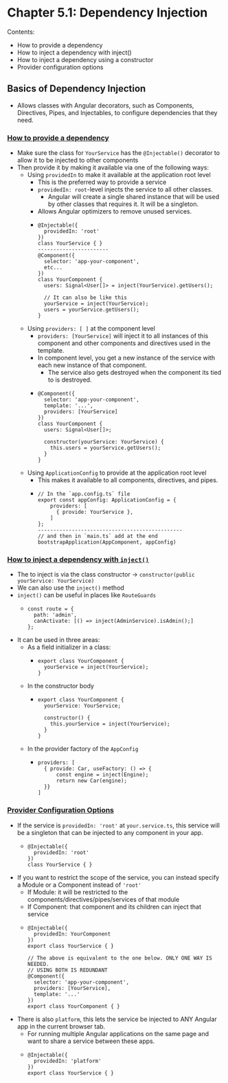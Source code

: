 # Chapter 5.1: Dependency Injection
Contents:
- How to provide a dependency
- How to inject a dependency with inject()
- How to inject a dependency using a constructor
- Provider configuration options

## Basics of Dependency Injection
- Allows classes with Angular decorators, such as Components, Directives, Pipes, and Injectables, to configure dependencies that they need.

### [How to provide a dependency](https://angular.dev/guide/di/dependency-injection#providing-a-dependency)
- Make sure the class for `YourService` has the `@Injectable()` decorator to allow it to be injected to other components
- Then provide it by making it available via one of the following ways:
  - Using `providedIn` to make it available at the application root level
    - This is the preferred way to provide a service
    - `providedIn: root`-level injects the service to all other classes.
      - Angular will create a single shared instance that will be used by other classes that requires it. It will be a singleton.
    - Allows Angular optimizers to remove unused services.
    - ```
      @Injectable({
        providedIn: 'root'
      })
      class YourService { }
      -----------------------
      @Component({
        selector: 'app-your-component',
        etc...
      })
      class YourComponent {
        users: Signal<User[]> = inject(YourService).getUsers();

        // It can also be like this
        yourService = inject(YourService);
        users = yourService.getUsers();
      }
      ```
  - Using `providers: [ ]` at the component level
    - `providers: [YourService]` will inject it to all instances of this component and other components and directives used in the template.
    - In component level, you get a new instance of the service with each new instance of that component.
      - The service also gets destroyed when the component its tied to is destroyed.
    - ```
      @Component({
        selector: 'app-your-component',
        template: '...',
        providers: [YourService]
      })
      class YourComponent {
        users: Signal<User[]>;

        constructor(yourService: YourService) {
          this.users = yourService.getUsers();
        }
      }
      ```
  - Using `ApplicationConfig` to provide at the application root level
    - This makes it available to all components, directives, and pipes.
    - ```
      // In the `app.config.ts` file
      export const appConfig: ApplicationConfig = {
          providers: [
            { provide: YourService },
          ]
      };
      -----------------------------------------------
      // and then in `main.ts` add at the end
      bootstrapApplication(AppComponent, appConfig)
      ```

### [How to inject a dependency with `inject()`](https://www.angulartraining.com/daily-newsletter/the-inject-function/)
- The to inject is via the class constructor -> `constructor(public yourService: YourService)`
- We can also use the `inject()` method
- `inject()` can be useful in places like `RouteGuards`
  - ```
    const route = {
      path: 'admin',
      canActivate: [() => inject(AdminService).isAdmin();]
    };
    ```
- It can be used in three areas:
  - As a field initializer in a class:
    - ```
      export class YourComponent {
        yourService = inject(YourService);
      }
      ```
  - In the constructor body
    - ```
      export class YourComponent {
        yourService: YourService;
      
        constructor() {
          this.yourService = inject(YourService);
        }
      }
      ```
  - In the provider factory of the `AppConfig`
    - ```
      providers: [
        { provide: Car, useFactory: () => {
            const engine = inject(Engine);
            return new Car(engine);
        }}
      ]
      ```

### [Provider Configuration Options](https://www.angulartraining.com/daily-newsletter/dependency-injection-and-provider-config/)
- If the service is `providedIn: 'root'` at `your.service.ts`, this service will be a singleton that can be injected to any component in your app.
  - ```
    @Injectable({
      providedIn: 'root'
    })
    class YourService { }
    ```
- If you want to restrict the scope of the service, you can instead specify a Module or a Component instead of `'root'`
  - If Module: it will be restricted to the components/directives/pipes/services of that module
  - If Component: that component and its children can inject that service
  - ```
    @Injectable({
      providedIn: YourComponent
    })
    export class YourService { }

    // The above is equivalent to the one below. ONLY ONE WAY IS NEEDED.
    // USING BOTH IS REDUNDANT
    @Component({
      selector: 'app-your-component',
      providers: [YourService],
      template: '...'
    })
    export class YourComponent { }
    ```
- There is also `platform`, this lets the service be injected to ANY Angular app in the current browser tab.
  - For running multiple Angular applications on the same page and want to share a service between these apps.
  - ```
    @Injectable({
      providedIn: 'platform'
    })
    export class YourService { }
    ```

  
